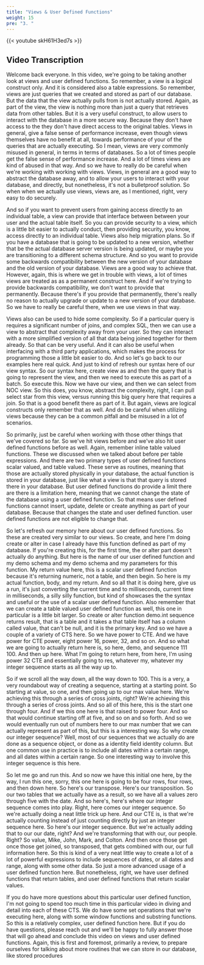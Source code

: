 ```yaml
---
title: "Views & User Defined Functions"
weight: 15
pre: "3. "
---
```


{{< youtube skH61H3ed7s >}}

## Video Transcription

Welcome back everyone. In this video, we're going to be taking another look at views and user defined functions. So remember, a view is a logical construct only. And it is considered also a table expressions. So remember, views are just queries that we created and stored as part of our database. But the data that the view actually pulls from is not actually stored. Again, as part of the view, the view is nothing more than just a query that retrieves data from other tables. But it is a very useful construct, to allow users to interact with the database in a more secure way. Because they don't have access to the they don't have direct access to the original tables. Views in general, give a false sense of performance increase, even though views themselves have no benefit at all, towards performance of your of the queries that are actually executing. So I mean, views are very commonly misused in general, in terms in terms of databases. So a lot of times people get the false sense of performance increase. And a lot of times views are kind of abused in that way. And so we have to really do be careful when we're working with working with views. Views, in general are a good way to abstract the database away, and to allow your users to interact with your database, and directly, but nonetheless, it's not a bulletproof solution. So when when we actually use views, views are, as I mentioned, right, very easy to do securely. 

And so if you want to prevent users from gaining access directly to an individual table, a view can provide that interface between between your user and the actual table itself. So you can provide security to a view, which is a little bit easier to actually conduct, then providing security, you know, access directly to an individual table. Views also help migration plans. So if you have a database that is going to be updated to a new version, whether that be the actual database server version is being updated, or maybe you are transitioning to a different schema structure. And so you want to provide some backwards compatibility between the new version of your database and the old version of your database. Views are a good way to achieve that. However, again, this is where we get in trouble with views, a lot of times views are treated as as a permanent construct here. And if we're trying to provide backwards compatibility, we don't want to provide that permanently. Because there's if you provide that permanently, there's really no reason to actually upgrade or update to a new version of your database. So we have to really be careful there, when we use views in that way. 

Views also can be used to hide some complexity. So if a particular query is requires a significant number of joins, and complex SQL, then we can use a view to abstract that complexity away from your user. So they can interact with a more simplified version of all that data being joined together for them already. So that can be very useful. And it can also be useful when interfacing with a third party applications, which makes the process for programming those a little bit easier to do. And so let's go back to our examples here real quick. And just to kind of refresh our syntax here of our view syntax. So our syntax here, create view as and then the query that is going to represent the view, and then we need to execute this as part of a batch. So execute this. Now we have our view, and then we can select from NOC view. So this does, you know, abstract the complexity, right, I can pull select star from this view, versus running this big query here that requires a join. So that is a good benefit there as part of it. But again, views are logical constructs only remember that as well. And do be careful when utilizing views because they can be a common pitfall and be misused in a lot of scenarios. 

So primarily, just be careful when working with those other things that we've covered so far. So we've hit views before and we've also hit user defined functions before as well. Again, remember inline table valued functions. These we discussed when we talked about before per table expressions. And there are two primary types of user defined functions scalar valued, and table valued. These serve as routines, meaning that those are actually stored physically in your database, the actual function is stored in your database, just like what a view is that that query is stored there in your database. But user defined functions do provide a limit there are there is a limitation here, meaning that we cannot change the state of the database using a user defined function. So that means user defined functions cannot insert, update, delete or create anything as part of your database. Because that changes the state and user defined function. user defined functions are not eligible to change that. 

So let's refresh our memory here about our user defined functions. So these are created very similar to our views. So create, and here I'm doing create or alter in case I already have this function defined as part of my database. If you're creating this, for the first time, the or alter part doesn't actually do anything. But here is the name of our user defined function and my demo schema and my demo schema and my parameters for this function. My return value here, this is a scalar user defined function because it's returning numeric, not a table, and then begin. So here is my actual function, body, and my return. And so all that it is doing here, give us a run, it's just converting the current time and to milliseconds, current time in milliseconds, a silly silly function, but kind of showcases the the syntax and useful or the use of a scalar user defined function. Also remember that we can create a table valued user defined function as well, this one in particular is a little bit larger. So create or alter function demo.int sequence returns result, that is a table and it takes a that table itself has a column called value, that can't be null, and it is the primary key. And so we have a couple of a variety of CTS here. So we have power to CTE. And we have power for CTE power, eight power 16, power, 32, and so on. And so what we are going to actually return here is, so here, demo, and sequence 111 100. And then up here. What I'm going to return here, from here, I'm using power 32 CTE and essentially going to res, whatever my, whatever my integer sequence starts as all the way up to. 

So if we scroll all the way down, all the way down to 100. This is a very, a very roundabout way of creating a sequence, starting at a starting point. So starting at value, so one, and then going up to our max value here. We're achieving this through a series of cross joints, right? We're achieving this through a series of cross joints. And so all of this here, this is the start one through four. And if we this one here is that raised to power four. And so that would continue starting off at five, and so on and so forth. And so we would eventually run out of numbers here to our max number that we can actually represent as part of this, but this is a interesting way. So why create our integer sequence? Well, most of our sequences that we actually do are done as a sequence object, or done as a identity field identity column. But one common use in practice is to include all dates within a certain range, and all dates within a certain range. So one interesting way to involve this integer sequence is this here. 

So let me go and run this. And so now we have this initial one here, by the way, I run this one, sorry, this one here is going to be four rows, four rows, and then down here. So here's our transpose. Here's our transposition. So our two tables that we actually have as a result, so we have all a values zero through five with the date. And so here's, here's where our integer sequence comes into play. Right, here comes our integer sequence. So we're actually doing a neat little trick up here. And our CTE is, is that we're actually counting instead of just counting directly by just an integer sequence here. So here's our integer sequence. But we're actually adding that to our our date, right? And we're transforming that with our, our people. Right? So value, Mike, John, Mark, and Colton. And then once those get once those get joined, so transposed, that gets combined with our, our full information here. So this is kind of a very neat little way to create a lot of a lot of powerful expressions to include sequences of dates, or all dates and range, along with some other data. So just a more advanced usage of a user defined function here. But nonetheless, right, we have user defined functions that return tables, and user defined functions that return scalar values. 

If you do have more questions about this particular user defined function, I'm not going to spend too much time in this particular video in diving and detail into each of these CTS. We do have some set operations that we're executing here, along with some window functions and substring functions. So this is a relatively complex, user defined function here. But if you do have questions, please reach out and we'll be happy to fully answer those that will go ahead and conclude this video on views and user defined functions. Again, this is first and foremost, primarily a review, to prepare ourselves for talking about more routines that we can store in our database, like stored procedures 

